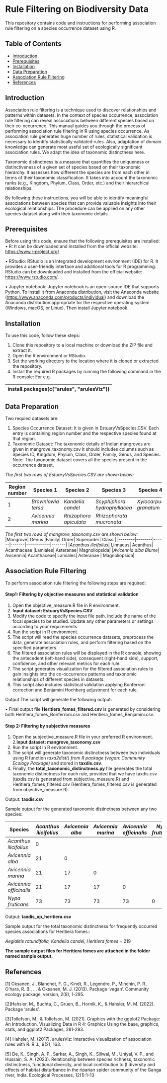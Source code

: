 # Rule Filtering on Biodiversity Data
This repository contains code and instructions for performing association rule filtering on a species occurrence dataset using R.

## Table of Contents

- [Introduction](#Introduction)
- [Prerequisites](#Prerequisites)
- [Installation](#Installation)
- [Data Preparation](#DataPreration)
- [Association Rule Filtering](#AssociationRuleFiltering)
- [References](#References)


## Introduction
Association rule filtering is a technique used to discover relationships and patterns within datasets. In the context of species occurrence, association rule filtering can reveal associations between different species based on their co-occurrence.
This manual guides you through the process of performing association rule filtering in R using species occurrence.
As association rule generates huge number of rules, statistical validation is necessary to identify statistically validated rules. Also, adaptation of domain knowledge can generate most useful set of ecologically significant association rules. We adapt the idea of taxonomic distinctness here.
  
Taxonomic distinctness is a measure that quantifies the uniqueness or distinctiveness of a given set of species based on their taxonomic hierarchy. It assesses how different the species are from each other in terms of their taxonomic classification. It takes into account the taxonomic ranks (e.g., Kingdom, Phylum, Class, Order, etc.) and their hierarchical relationships.

By following these instructions, you will be able to identify meaningful associations between species that can provide valuable insights into their ecological relationships. The procedure can be applied on any other species dataset along with their taxonomic details.

## Prerequisites

Before using this code, ensure that the following prerequisites are installed:
•	R: It can be downloaded and installed from the official website: https://www.r-project.org/

•	RStudio: RStudio is an integrated development environment (IDE) for R. It provides a user-friendly interface and additional tools for R programming. RStudio can be downloaded and installed from the official website: https://www.rstudio.com/.

•	Jupyter notebook: Jupyter notebook is an open-source IDE that supports Python. 
To install it from Anaconda distribution, visit the Anaconda website (https://www.anaconda.com/products/individual) and download the Anaconda distribution appropriate for the respective operating system (Windows, macOS, or Linux). Then install Jupyter notebook.


## Installation

To use this code, follow these steps:
1.	Clone this repository to a local machine or download the ZIP file and extract it.
2.	Open the R environment or RStudio.
3.	Set the working directory to the location where it is cloned or extracted the repository.
4.	Install the required R packages by running the following command in the R console: For e.g.

|install.packages(c("arules", "arulesViz"))|
| :- |


## Data Preparation
Two requied datasets are:
1.	Species Occurrence Dataset: It is given in EstuaryVsSpecies.CSV.
Each entry is containing region number and the respective species found at that region. 
2.	Taxonomic Dataset: The taxonomic details of Indian mangroves are given in mangrove_taxonomy.csv
 It should includes columns such as Species ID, Kingdom, Phylum, Class, Order, Family, Genus, and Species.
Note: The taxonomic dataset covers all the species present in the occurrence dataset.


_The first two rows of EstuaryVsSpecies.CSV are shown below:_

| Region number |  Species 1    | Species 2  | Species 3 | Species 4 | Species 5 | Species 6|
| ------------- | ------------- |------------|-----------|-----------|-----------|----------|
| 1  | _Brownlowia tersa_  |  _Kandelia candel_  |_Scyphiphora hydrophyllacea_|_Xylocarpus granatum_|_Phoenix paludosa_|_Nypa fruticans_|
| 2 |_Avicennia marina_|	_Rhizophora apiculata_ |	_Rhizophorata mucronata_ |             


_The first two rows of  mangrove_taxonomy.csv are shown below:_
|Mangrove|	Genus	|Family|	Order|	Superorder|	Class	|
|--------|--------|------|-------|------------|-------|
|_Acanthus ilicifolius_| Linnaeus|	Acanthus|	Acanthaceae	|Lamiales|	Asteranae| 	Magnoliopsida|
|_Avicennia alba Blume_|	Avicennia|	Acanthaceae|	Lamiales|	Asteranae |	Magnoliopsida|




## Association Rule Filtering

To perform association rule filtering the following steps are required:

#### Step1: Filtering by objective measures and statistical validation

1.	Open the objective_measure.R  file in R environment.
2.	**Input dataset: EstuaryVsSpecies.CSV** 
3.	Modify the code to specify the input file path. Include the name of the focal species to be studied. Update any other parameters or settings according to your requirements.
4.	Run the script in R environment.
5.	The script will read the species occurrence datasets, preprocess the data, generate association rules, and perform filtering based on the specified parameters.
6.	The filtered association rules will be displayed in the R console, showing the antecedent (left-hand side), consequent (right-hand side), support, confidence, and other relevant metrics for each rule.
7.	The script generates visualization for the filtered association rules to gain insights into the co-occurrence patterns and taxonomic relationships of different species in  datasets.
8. This script also includes statistical validation applying Bonferroni correction and Benjamini Hochberg adjustment for each rule.


  Output
The script will generate the following output:

• Final output file **Heritiera_fomes_filtered.csv** is generated by considering both Heritiera_fomes_Bonferroni.csv and Heritiera_fomes_Benjamini.csv.



#### Step 2: Filtering by subjective measures

1.	Open the subjective_measure.R  file in your preferred R environment.
2.**Input dataset: mangrove_taxonomy.csv**
3.	Run the script in R environment.
4.	The script will generate taxonomic distinctness between two individuals using R function _taxa2dist() from R package (vegan: Community Ecology Package)_ and stored in  **taxdis.csv**.
6.	Finally, the **total_taxonomic_distinctness.py** file generates the total taxonomic distinctness for each rule, provided that we have taxdis.csv (taxdis.csv is generated from subjective_measure.R) and Heritiera_fomes_filtered.csv (Heritiera_fomes_filtered.csv is generated from objective_measure.R). 

Output: **taxdis.csv**

Sample output for the generated taxonomic distinctness between any two species:

 |Species|_Acanthus ilicifolius_|_Avicennia alba_|_Avicennia marina_|_Avicennia officinalis_|_Nypa fruticans_|
|------------|-----------------|--------------|--------------------|-----------------------|------------------|
|_Acanthus ilicifolius_|0 |	     
|_Avicennia alba_|21|0|
|_Avicennia marina_|21|17|0|
|_Avicennia officinalis_|21|17|17|0|
|_Nypa fruticans_|73|73|73|73|0|

Output: **taxdis_op_heritiera.csv**

Sample output for the total taxonomic distinctness for frequently occurred species associations for Heritiera fomes::
 
_Aegialitis rotundifolia, Kandelia candel, Heritiera fomes_ = 219 


**The sample output files for Heritiera fomes are attached in the folder named sample output.**

## References

[1] Oksanen, J., Blanchet, F. G., Kindt, R., Legendre, P., Minchin, P. R., O’hara, R. B., ... & Oksanen, M. J. (2013). Package ‘vegan’. Community ecology package, version, 2(9), 1-295.

[2]Hahsler, M., Buchta, C., Gruen, B., Hornik, K., & Hahsler, M. M. (2022). Package ‘arules’.

[3]Tollefson, M., & Tollefson, M. (2021). Graphics with the ggplot2 Package: An Introduction. Visualizing Data in R 4: Graphics Using the base, graphics, stats, and ggplot2 Packages, 281-293.

[4] Hahsler, M. (2017). arulesViz: Interactive visualization of association rules with R. R J., 9(2), 163.

[5] De, K., Singh, A. P., Sarkar, A., Singh, K., Siliwal, M., Uniyal, V. P., and Hussain, S. A. (2023). Relationship between species richness, taxonomic distinctness, functional diversity, and local contribution to β diversity and effects of habitat disturbance in the riparian spider community of the Ganga river, India. Ecological Processes, 12(1):1–13


